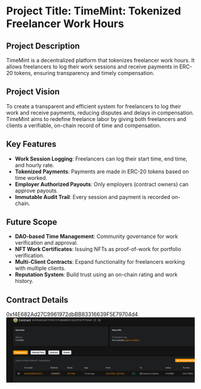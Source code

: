 # Project Title: TimeMint: Tokenized Freelancer Work Hours

## Project Description

TimeMint is a decentralized platform that tokenizes freelancer work hours. It allows freelancers to log their work sessions and receive payments in ERC-20 tokens, ensuring transparency and timely compensation.

## Project Vision

To create a transparent and efficient system for freelancers to log their work and receive payments, reducing disputes and delays in compensation. TimeMint aims to redefine freelance labor by giving both freelancers and clients a verifiable, on-chain record of time and compensation.

## Key Features

- **Work Session Logging**: Freelancers can log their start time, end time, and hourly rate.
- **Tokenized Payments**: Payments are made in ERC-20 tokens based on time worked.
- **Employer Authorized Payouts**: Only employers (contract owners) can approve payouts.
- **Immutable Audit Trail**: Every session and payment is recorded on-chain.

## Future Scope

- **DAO-based Time Management**: Community governance for work verification and approval.
- **NFT Work Certificates**: Issuing NFTs as proof-of-work for portfolio verification.
- **Multi-Client Contracts**: Expand functionality for freelancers working with multiple clients.
- **Reputation System**: Build trust using an on-chain rating and work history.

## Contract Details
0xf4E682Ad27C9961972dbBB83316639F5E79704d4
![alt text](image.png)